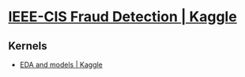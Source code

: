 # [IEEE-CIS Fraud Detection | Kaggle](https://www.kaggle.com/c/ieee-fraud-detection)

## Kernels

- [EDA and models | Kaggle](https://www.kaggle.com/artgor/eda-and-models)
